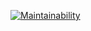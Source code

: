 [![Maintainability](https://api.codeclimate.com/v1/badges/8c40a8297d07b3572ba9/maintainability)](https://codeclimate.com/github/dsbakurov/metodologia_lab_1/maintainability)